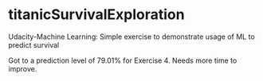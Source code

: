 # titanicSurvivalExploration
Udacity-Machine Learning: Simple exercise to demonstrate usage of ML to predict survival

Got to a prediction level of 79.01% for Exercise 4. Needs more time to improve. 
